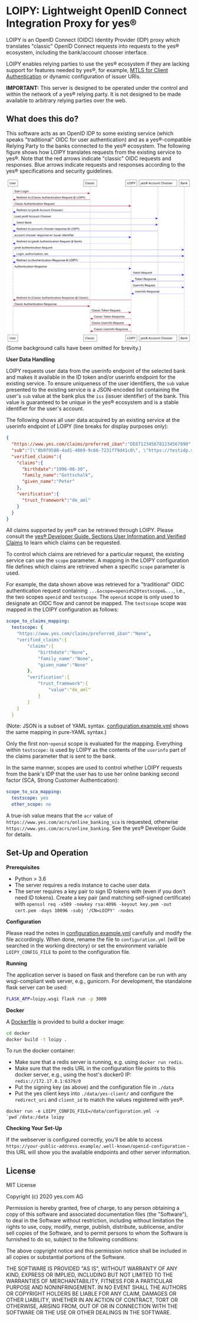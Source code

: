 # LOIPY: Lightweight OpenID Connect Integration Proxy for yes®

LOIPY is an OpenID Connect (OIDC) Identity Provider (IDP) proxy which translates "classic" OpenID Connect requests into requests to the yes® ecosystem, including the bank/account chooser interface.

LOIPY enables relying parties to use the yes® ecosystem if they are lacking support for features needed by yes®, for example, [MTLS for Client Authentication](https://tools.ietf.org/html/rfc8705) or dynamic configuration of issuer URIs.

**IMPORTANT:** This server is designed to be operated under the control and within the network of a yes® relying party. It is not designed to be made available to arbitrary relying parties over the web. 

## What does this do?

This software acts as an OpenID IDP to some existing service (which speaks "traditional" OIDC for user authentication) and as a yes®-compatible Relying Party to the banks connected to the yes® ecosystem. The following figure shows how LOIPY translates requests from the existing service to yes®. Note that the red arrows indicate "classic" OIDC requests and responses. Blue arrows indicate requests and responses according to the yes® specifications and security guidelines.

![Sequence Diagram](./sequence.svg)
(Some background calls have been omitted for brevity.)

**User Data Handling**

LOIPY requests user data from the userinfo endpoint of the selected bank and makes it available in the ID token and/or userinfo endpoint for the existing service. To ensure uniqueness of the user identifiers, the `sub` value presented to the existing service is a JSON-encoded list containing the user's `sub` value at the bank plus the `iss` (issuer identifier) of the bank.  This value is guaranteed to be unique in the yes® ecosystem and is a stable identifier for the user's account.

The following shows all user data acquired by an existing service at the userinfo endpoint of LOIPY (line breaks for display purposes only):

```json
{
  "https://www.yes.com/claims/preferred_iban":"DE87123456781234567890",
  "sub":"[\"8b9f9588-4ad1-4069-9c66-7231f79d41c0\", \"https://testidp.sandbox.yes.com/issuer/10000002\"]",
  "verified_claims":{
    "claims":{
      "birthdate":"1996-08-30",
      "family_name":"Gottschalk",
      "given_name":"Peter"
    },
    "verification":{
      "trust_framework":"de_aml"
    }
  }
}
```

All claims supported by yes® can be retrieved through LOIPY. Please consult the [yes® Developer Guide, Sections User Information and Verified Claims](https://yes.com/docs/rp-devguide/latestversion/IDENTITY/#user_information) to learn which claims can be requested. 

To control which claims are retrieved for a particular request, the existing service can use the `scope` parameter. A mapping in the LOIPY configuration file defines which claims are retrieved when a specific `scope` parameter is used.

For example, the data shown above was retrieved for a "traditional" OIDC authentication request containing `...&scope=openid%20testscope&...`, i.e., the two scopes `openid` and `testscope`. The `openid` scope is only used to designate an OIDC flow and cannot be mapped. The `testscope` scope was mapped in the LOIPY configuration as follows:

```YAML
scope_to_claims_mapping:
  testscope: {
    "https://www.yes.com/claims/preferred_iban":"None",
    "verified_claims":{
        "claims":{
            "birthdate":"None",
            "family_name":"None",
            "given_name":"None"
        },
        "verification":{
            "trust_framework":{
                "value":"de_aml"
            }
        }
    }
  }
```
(Note: JSON is a subset of YAML syntax. [configuration.example.yml](./configuration.example.yml) shows the same mapping in pure-YAML syntax.)

Only the first non-`openid` scope is evaluated for the mapping. Everything within `testscope:` is used by LOIPY as the contents of the `userinfo` part of the claims parameter that is sent to the bank. 

In the same manner, scopes are used to control whether LOIPY requests from the bank's IDP that the user has to use her online banking second factor (SCA, Strong Customer Authentication):

```YAML
scope_to_sca_mapping:
  testscope: yes
  other_scope: no
```

A true-ish value means that the `acr` value of `https://www.yes.com/acrs/online_banking_sca` is requested, otherwise `https://www.yes.com/acrs/online_banking`. See the yes® Developer Guide for details.

## Set-Up and Operation
**Prerequisites**
 - Python > 3.6
 - The server requires a redis instance to cache user data.
 - The server requires a key pair to sign ID tokens with (even if you don't need ID tokens). Create a key pair (and matching self-signed certificate) with `openssl req -x509 -newkey rsa:4096 -keyout key.pem -out cert.pem -days 10096 -subj '/CN=LOIPY' -nodes`

**Configuration**

Please read the notes in [configuration.example.yml](./configuration.example.yml) carefully and modify the file accordingly. When done, rename the file to `configuration.yml` (will be searched in the working directory) or set the environment variable `LOIPY_CONFIG_FILE` to point to the configuration file.

**Running**

The application server is based on flask and therefore can be run with any wsgi-compliant web server, e.g., gunicorn. For development, the standalone flask server can be used:
```bash
FLASK_APP=loipy.wsgi flask run -p 3000
```

**Docker**

A [Dockerfile](./docker/Dockerfile) is provided to build a docker image:
```bash
cd docker
docker build -t loipy .
```
To run the docker container:
 - Make sure that a redis server is running, e.g. using `docker run redis`.
 - Make sure that the redis URL in the configuration file points to this 
   docker server, e.g., using the host's docker0 IP: `redis://172.17.0.1:6379/0`
 - Put the signing key (as above) and the configuration file in `./data`
 - Put the yes client keys into `./data/yes-client/` and configure the `redirect_uri` and `client_id` to match the values registered with yes®.
```
docker run -e LOIPY_CONFIG_FILE=/data/configuration.yml -v `pwd`/data:/data loipy
```
**Checking Your Set-Up**

If the webserver is configured correctly, you'll be able to access `https://your-public-address.example/.well-known/openid-configuration` - this URL will show you the available endpoints and other server information.

## License

MIT License

Copyright (c) 2020 yes.com AG

Permission is hereby granted, free of charge, to any person obtaining a copy
of this software and associated documentation files (the "Software"), to deal
in the Software without restriction, including without limitation the rights
to use, copy, modify, merge, publish, distribute, sublicense, and/or sell
copies of the Software, and to permit persons to whom the Software is
furnished to do so, subject to the following conditions:

The above copyright notice and this permission notice shall be included in all
copies or substantial portions of the Software.

THE SOFTWARE IS PROVIDED "AS IS", WITHOUT WARRANTY OF ANY KIND, EXPRESS OR
IMPLIED, INCLUDING BUT NOT LIMITED TO THE WARRANTIES OF MERCHANTABILITY,
FITNESS FOR A PARTICULAR PURPOSE AND NONINFRINGEMENT. IN NO EVENT SHALL THE
AUTHORS OR COPYRIGHT HOLDERS BE LIABLE FOR ANY CLAIM, DAMAGES OR OTHER
LIABILITY, WHETHER IN AN ACTION OF CONTRACT, TORT OR OTHERWISE, ARISING FROM,
OUT OF OR IN CONNECTION WITH THE SOFTWARE OR THE USE OR OTHER DEALINGS IN THE
SOFTWARE.
